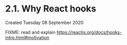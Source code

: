 # 2.1. Why React hooks
Created Tuesday 08 September 2020

FIXME: read and explain https://reactjs.org/docs/hooks-intro.html#motivation